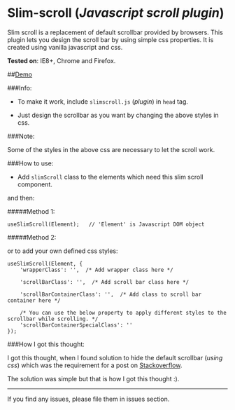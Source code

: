 Slim-scroll (_Javascript scroll plugin_)
========================================

Slim scroll is a replacement of default scrollbar provided by browsers. 
This plugin lets you design the scroll bar by using simple css properties. It is created using vanilla javascript and css.

**Tested on**: IE8+, Chrome and Firefox.

##[Demo](https://rawgit.com/venkateshwar/slim-scroll/master/index.html)

###Info:

- To make it work, include `slimscroll.js` (_plugin_) in `head` tag.

- Just design the scrollbar as you want by changing the above styles in css.

###Note: 

Some of the styles in the above css are necessary to let the scroll work.


###How to use:

- Add `slimScroll` class to the elements which need this slim scroll component.

and then:

#####Method 1:

    useSlimScroll(Element);   // 'Element' is Javascript DOM object

#####Method 2:

or to add your own defined css styles:

	useSlimScroll(Element, {
		'wrapperClass': '',  /* Add wrapper class here */

		'scrollBarClass': '',  /* Add scroll bar class here */

		'scrollBarContainerClass': '',  /* Add class to scroll bar container here */

		/* You can use the below property to apply different styles to the scrollbar while scrolling. */
		'scrollBarContainerSpecialClass': ''  
	});

###How I got this thought:

I got this thought, when I found solution to hide the default scrollbar (_using css_) which was the requirement for a post on [Stackoverflow](http://stackoverflow.com/a/16671476/1577396).

The solution was simple but that is how I got this thought :).

---------------------------------

If you find any issues, please file them in issues section.

